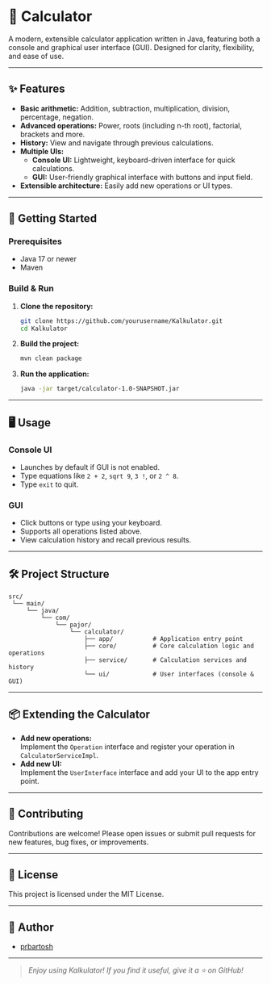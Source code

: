 # 🧮 Calculator

A modern, extensible calculator application written in Java, featuring both a console and graphical user interface (GUI). Designed for clarity, flexibility, and ease of use.

---

## ✨ Features

- **Basic arithmetic:** Addition, subtraction, multiplication, division, percentage, negation.
- **Advanced operations:** Power, roots (including n-th root), factorial, brackets and more.
- **History:** View and navigate through previous calculations.
- **Multiple UIs:**  
  - **Console UI:** Lightweight, keyboard-driven interface for quick calculations.
  - **GUI:** User-friendly graphical interface with buttons and input field.
- **Extensible architecture:** Easily add new operations or UI types.

---

## 🚀 Getting Started

### Prerequisites

- Java 17 or newer
- Maven

### Build & Run

1. **Clone the repository:**
    ```bash
    git clone https://github.com/yourusername/Kalkulator.git
    cd Kalkulator
    ```

2. **Build the project:**
    ```bash
    mvn clean package
    ```

3. **Run the application:**
    ```bash
    java -jar target/calculator-1.0-SNAPSHOT.jar
    ```

---

## 🖥️ Usage

### Console UI

- Launches by default if GUI is not enabled.
- Type equations like `2 + 2`, `sqrt 9`, `3 !`, or `2 ^ 8`.
- Type `exit` to quit.

### GUI

- Click buttons or type using your keyboard.
- Supports all operations listed above.
- View calculation history and recall previous results.

---

## 🛠️ Project Structure

```
src/
 └── main/
     └── java/
         └── com/
             └── pajor/
                 └── calculator/
                     ├── app/           # Application entry point
                     ├── core/          # Core calculation logic and operations
                     ├── service/       # Calculation services and history
                     └── ui/            # User interfaces (console & GUI)
```

---

## 📦 Extending the Calculator

- **Add new operations:**  
  Implement the `Operation` interface and register your operation in `CalculatorServiceImpl`.
- **Add new UI:**  
  Implement the `UserInterface` interface and add your UI to the app entry point.

---

## 🤝 Contributing

Contributions are welcome! Please open issues or submit pull requests for new features, bug fixes, or improvements.

---

## 📄 License

This project is licensed under the MIT License.

---

## 👤 Author

- [prbartosh](https://github.com/prbartosh)

---

> _Enjoy using Kalkulator! If you find it useful, give it a ⭐ on GitHub!_
